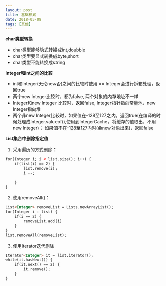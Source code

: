 ```yaml
---
layout: post
title: 基础积累
date: 2018-05-08
tags: [其他]
---
```


**char类型转换**
- char类型能够隐式转换成int,doubble
- char类型要显式转换成byte,short
- char类型不能转换成string 

**Integer和int之间的比较**

- int和Integer(无论new否)之间的比较时使用 == Integer会进行拆箱处理，返回true
- 两个new Integer比较时，都为false, 两个对象的内存地址不一样
- Integer和new Integer 比较时，返回false, Integer指针指向常量池，new Integer指向堆
- 两个非new Integer比较时，如果值在-128至127之内，返回true(在编译的时候处理成Integer.valueof(),使用到IntegerCache，将缓存的值取出，不用new Integer)；
如果值不在-128至127内时(会new对象出来)，返回false

**List集合中删除指定值**

1. 采用遍历的方式删除：<br/>
```html
for(Integer i; i < list.size(); i++) {
    if(list(i) == 2) {
        list.remove(i);
        i --;
       
    }
}
```

2. 使用removeAll()：<br/>
```html
List<Integer> removeList = Lists.newArrayList();
for(Integer i : list) {
    if(i == 2) {
        removeList.add(i)
    }
}
list.removeAll(removeList);
```

3. 使用Iterator迭代删除
```html
Iterator<Integer> it = list.iterator();
while(it.hasNext()) {
    if(it.next() == 2) {
        it.remove();
    }
}
```








